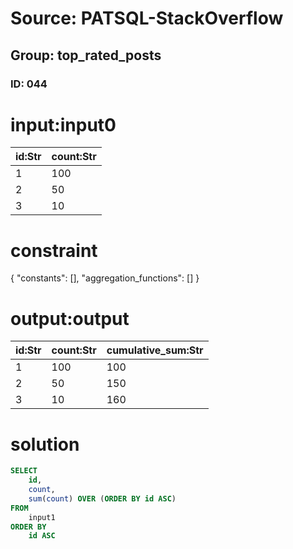 # Source: PATSQL-StackOverflow
## Group: top_rated_posts
### ID: 044

# input:input0

| id:Str | count:Str |
|---|---|
| 1 | 100 |
| 2 | 50 |
| 3 | 10 |

# constraint

{
  "constants": [],
  "aggregation_functions": []
}

# output:output

| id:Str | count:Str | cumulative_sum:Str |
|---|---|---|
| 1 | 100 | 100 |
| 2 | 50 | 150 |
| 3 | 10 | 160 |

# solution

```sql
SELECT
    id,
    count,
    sum(count) OVER (ORDER BY id ASC) 
FROM
    input1 
ORDER BY
    id ASC
```
